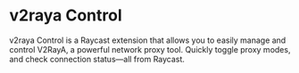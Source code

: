 # v2raya Control

v2raya Control is a Raycast extension that allows you to easily manage and control V2RayA, a powerful network proxy tool. Quickly toggle proxy modes, and check connection status—all from Raycast.